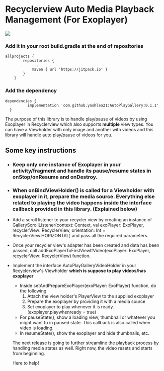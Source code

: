 # Recyclerview Auto Media Playback Management (For Exoplayer)

[![](https://jitpack.io/v/yashleo21/AutoPlayGallery.svg)](https://jitpack.io/#yashleo21/AutoPlayGallery)

### Add it in your root build.gradle at the end of repositories
```
allprojects {
		repositories {
			...
			maven { url 'https://jitpack.io' }
		}
	}
  ```
  
###  Add the dependency
  ```
  dependencies {
	        implementation 'com.github.yashleo21:AutoPlayGallery:0.1.1'
	}
  ```
  
  The purpose of this library is to handle play/pause of videos by using Exoplayer in Recyclerview which also supports **multiple** view types.
  You can have a Viewholder with only image and another with videos and this library will handle auto play/pause of videos for you.
  
  ## Some key instructions
  
  * ### Keep only **one** instance of Exoplayer in your activity/fragment and handle its pause/resume states in onStop/onResume and onDestroy.
  
  * ### When onBindViewHolder() is called for a Viewholder with exoplayer in it, prepare the media source. Everything else related to playing the video happens inside the interface callback provided in this library. (Explained below)
  
  
  * Add a scroll listener to your recycler view by creating an instance of GalleryScrollListener(context: Context, val exoPlayer: ExoPlayer, recyclerView: RecyclerView,
    orientation: Int = RecyclerView.HORIZONTAL) and pass all the required parameters.
  * Once your recycler view's adapter has been created and data has been passed, call addExoPlayerToFirstViewIfVideo(exoPlayer: ExoPlayer, recyclerView: RecyclerView) function.
  * Implement the interface AutoPlayGalleryVideoHolder in your Recyclerview's Viewholder **which is suppose to play videos/has exoplayer**
    * Inside setAndPrepareExoPlayer(exoPlayer: ExoPlayer) function, do the following:
      1. Attach the view holder's PlayerView to the supplied exoplayer
      2. Prepare the exoplayer by providing it with a media source
      3. Set exoplayer to play whenever it is ready. (exoplayer.playwhenready = true)
    * For pauseState(), show a loading view, thumbnail or whatever you might want to in paused state. This callback is also called when video is loading.
    * In resumeState(), show the exoplayer and hide thumbnails, etc.
    
    
    The next release is going to further streamline the playback process by handling media states as well. Right now, the video resets and starts from beginning.
    
    Here to help!
